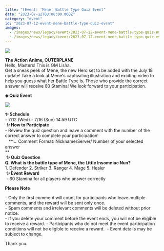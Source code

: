 ```yaml
---
title: "[Event] 'Mene' Battle Type Quiz Event"
date: "2023-07-12T00:00:00.000Z"
category: "event"
id: "2023-07-12-event-mene-battle-type-quiz-event"
images:
  - /images/news/legacy/event/2023-07-12-event-mene-battle-type-quiz-event/ca260a0b79204555afe8874d30bf36db.webp
  - /images/news/legacy/event/2023-07-12-event-mene-battle-type-quiz-event/6e573968a5a04cbd9c1bc997627f6979_002.webp
---
```


![](/images/news/legacy/event/2023-07-12-event-mene-battle-type-quiz-event/ca260a0b79204555afe8874d30bf36db.webp)

**The Action Anime, OUTERPLANE**  
Hello, Masters! This is GM Lisha.  
Get a sneak peek of Mene, the new Hero set to be added with the July 18 update! Take a look at Mene's captivating illustration and exciting video to help you guess what her Battle Type is. Those who provide the correct answer will receive 60 Stamina! We look forward to your participation.

**◈ Quiz Event**

![](/images/news/legacy/event/2023-07-12-event-mene-battle-type-quiz-event/6e573968a5a04cbd9c1bc997627f6979_002.webp)

**✨ Schedule**  
\- 7/12 (Wed) - 7/16 (Sun) 14:59 UTC  
 **✨ How to Participate**  
\- Review the quiz question and leave a comment with the number of the correct answer to complete your participation!  
   **ㄴ Comment Format: Nickname/Server/ Number of your selected answer  
**  
 **✨ Quiz Question**  
**Q. What is the battle type of Mene, the Little Insomniac Nun?**  
1\. Defender 2. Striker 3. Ranger 4. Mage 5. Healer  
 **✨ Event Reward**  
 - 60 Stamina for all players who answer correctly

**Please Note** 

\- Only the first comment will count for participants who leave multiple comments, and the reward will be sent only once.   
\- Spam comments and irrelevant comments will be deleted without prior notice.   
\- If you delete your comment before the event ends, you will not be eligible to receive a reward. - Participants who do not meet the event participation conditions will not be eligible to receive a reward.  - Event details may be subject to change.

Thank you.
